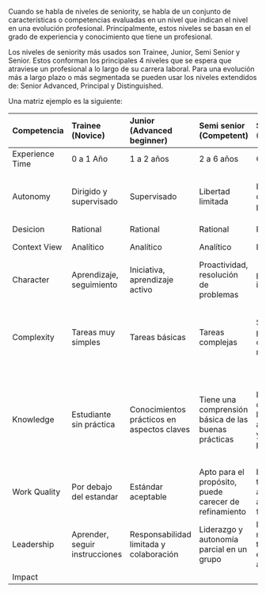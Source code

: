 Cuando se habla de niveles de seniority, se habla de un conjunto de características o competencias evaluadas en un nivel que indican el nivel en una evolución profesional. Principalmente, estos niveles se basan en el grado de experiencia y conocimiento que tiene un profesional. 

Los niveles de seniority más usados son Trainee, Junior, Semi Senior y Senior. Estos conforman los principales 4 niveles que se espera que atraviese un profesional a lo largo de su carrera laboral. Para una evolución más a largo plazo o más segmentada se pueden usar los niveles extendidos de: Senior Advanced, Principal y Distinguished.

Una matriz ejemplo es la siguiente:

| Competencia | Trainee (Novice) | Junior (Advanced  beginner) | Semi senior (Competent) | Senior (Proficient) | Senior Advanced (Expert) | Principal (Master) | Distinguished |
| :---         | :---         | :---         | :---         | :---         | :---         | :---         | :---         |
| Experience Time   |   0 a 1 Año   |  1 a 2 años   |  2 a 6 años   |  6+ años   |   8+ años   |  10+ años   |  10+ años   |
| Autonomy     |  Dirigido y supervisado    |  Supervisado   |  Libertad limitada  |  Responsabilidad del trabajo propio   |   Alto grado de autonomía y puede ir más allá del estándar   |   Plena autonomía en su experticia  |     |
| Desicion     |   Rational   |   Rational  |   Rational  |  Rational   |  Intuitive    |   Intuitive  | Intuitive    |
| Context View     |   Analítico   |  Analítico   |  Analítico   |  Holístico   |   Holístico y estratégico   |  Holístico y estratégico   |   Holístico y estratégico  |
| Character     |   Aprendizaje, seguimiento  |  Iniciativa, aprendizaje activo   |  Proactividad, resolución de problemas  |  proactivo, innovación   |      |     |     |
| Complexity     |   Tareas muy simples   |   Tareas básicas  |  Tareas complejas   |  Soluciona problemas complejos y de manera integral  |  Maneja sistemas complejos con una comprensión holística y sistémica  |     |     |
| Knowledge     |   Estudiante sin práctica   |   Conocimientos prácticos en aspectos claves  |  Tiene una comprensión básica de las buenas prácticas  |  Profundidad de comprensión de la disciplina, el área de práctica y buenas prácticas   |   Conocimiento experto de la disciplina y comprensión tácita profunda en todas las áreas de práctica.   |     |     |
| Work Quality     |   Por debajo del estandar   |  Estándar aceptable   |  Apto para el propósito, puede carecer de refinamiento   |  Estándar totalmente aceptable alcanzado de forma rutinaria   |   Excelencia alcanzada con relativa facilidad   |    |     |
| Leadership     |    Aprender, seguir instrucciones   |  Responsabilidad limitada y colaboración   | Liderazgo y autonomía parcial en un grupo  |   Liderazgo y responsabilidad total de un equipo en un área |   Puede liderar uno o más equipos   |     |     |
| Impact     |      |     |     |     |      |     |     |
